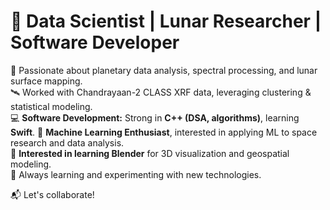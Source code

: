 # 🚀 Data Scientist | Lunar Researcher | Software Developer  

🔬 Passionate about planetary data analysis, spectral processing, and lunar surface mapping.  
🛰️ Worked with Chandrayaan-2 CLASS XRF data, leveraging clustering & statistical modeling.  
💻 **Software Development:** Strong in **C++ (DSA, algorithms)**, learning **Swift**. 
🤖 **Machine Learning Enthusiast**, interested in applying ML to space research and data analysis.  
🎨 **Interested in learning Blender** for 3D visualization and geospatial modeling.    
🌱 Always learning and experimenting with new technologies.  

📬 Let's collaborate!
